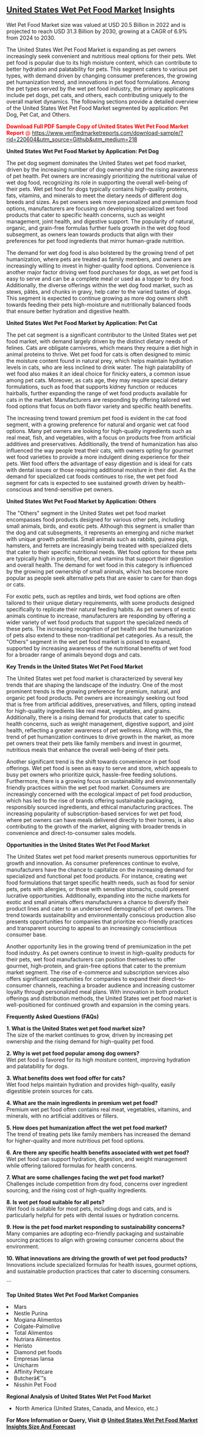 <h2><a href="https://www.verifiedmarketreports.com/download-sample/?rid=220604&amp;utm_source=Github&amp;utm_medium=218" target="_blank">United States Wet Pet Food Market</a> Insights</h2><p>Wet Pet Food Market size was valued at USD 20.5 Billion in 2022 and is projected to reach USD 31.3 Billion by 2030, growing at a CAGR of 6.9% from 2024 to 2030.</p><p> <p>The United States Wet Pet Food Market is expanding as pet owners increasingly seek convenient and nutritious meal options for their pets. Wet pet food is popular due to its high moisture content, which can contribute to better hydration and palatability for pets. This segment caters to various pet types, with demand driven by changing consumer preferences, the growing pet humanization trend, and innovations in pet food formulations. Among the pet types served by the wet pet food industry, the primary applications include pet dogs, pet cats, and others, each contributing uniquely to the overall market dynamics. The following sections provide a detailed overview of the United States Wet Pet Food Market segmented by application: Pet Dog, Pet Cat, and Others. <p><span class=""><span style="color: #ff0000;"><strong>Download Full PDF Sample Copy of United States Wet Pet Food Market Report</strong> @ </span><a href="https://www.verifiedmarketreports.com/download-sample/?rid=220604&amp;utm_source=Github&amp;utm_medium=218" target="_blank">https://www.verifiedmarketreports.com/download-sample/?rid=220604&amp;utm_source=Github&amp;utm_medium=218</a></span></p></p> <p><strong>United States Wet Pet Food Market by Application: Pet Dog</strong></p> <p>The pet dog segment dominates the United States wet pet food market, driven by the increasing number of dog ownership and the rising awareness of pet health. Pet owners are increasingly prioritizing the nutritional value of wet dog food, recognizing its role in supporting the overall well-being of their pets. Wet pet food for dogs typically contains high-quality proteins, fats, vitamins, and minerals to meet the dietary needs of different dog breeds and sizes. As pet owners seek more personalized and premium food options, manufacturers are focusing on developing specialized wet food products that cater to specific health concerns, such as weight management, joint health, and digestive support. The popularity of natural, organic, and grain-free formulas further fuels growth in the wet dog food subsegment, as owners lean towards products that align with their preferences for pet food ingredients that mirror human-grade nutrition.</p> <p>The demand for wet dog food is also bolstered by the growing trend of pet humanization, where pets are treated as family members, and owners are increasingly willing to invest in higher-quality food options. Convenience is another major factor driving wet food purchases for dogs, as wet pet food is easy to serve and can be a complete meal or used as a topper to dry food. Additionally, the diverse offerings within the wet dog food market, such as stews, pâtés, and chunks in gravy, help cater to the varied tastes of dogs. This segment is expected to continue growing as more dog owners shift towards feeding their pets high-moisture and nutritionally balanced foods that ensure better hydration and digestive health.</p> <p><strong>United States Wet Pet Food Market by Application: Pet Cat</strong></p> <p>The pet cat segment is a significant contributor to the United States wet pet food market, with demand largely driven by the distinct dietary needs of felines. Cats are obligate carnivores, which means they require a diet high in animal proteins to thrive. Wet pet food for cats is often designed to mimic the moisture content found in natural prey, which helps maintain hydration levels in cats, who are less inclined to drink water. The high palatability of wet food also makes it an ideal choice for finicky eaters, a common issue among pet cats. Moreover, as cats age, they may require special dietary formulations, such as food that supports kidney function or reduces hairballs, further expanding the range of wet food products available for cats in the market. Manufacturers are responding by offering tailored wet food options that focus on both flavor variety and specific health benefits.</p> <p>The increasing trend toward premium pet food is evident in the cat food segment, with a growing preference for natural and organic wet cat food options. Many pet owners are looking for high-quality ingredients such as real meat, fish, and vegetables, with a focus on products free from artificial additives and preservatives. Additionally, the trend of humanization has also influenced the way people treat their cats, with owners opting for gourmet wet food varieties to provide a more indulgent dining experience for their pets. Wet food offers the advantage of easy digestion and is ideal for cats with dental issues or those requiring additional moisture in their diet. As the demand for specialized cat foods continues to rise, the wet pet food segment for cats is expected to see sustained growth driven by health-conscious and trend-sensitive pet owners.</p> <p><strong>United States Wet Pet Food Market by Application: Others</strong></p> <p>The "Others" segment in the United States wet pet food market encompasses food products designed for various other pets, including small animals, birds, and exotic pets. Although this segment is smaller than the dog and cat subsegments, it represents an emerging and niche market with unique growth potential. Small animals such as rabbits, guinea pigs, hamsters, and ferrets are increasingly being treated with specialized diets that cater to their specific nutritional needs. Wet food options for these pets are typically high in protein, fiber, and vitamins that support their digestion and overall health. The demand for wet food in this category is influenced by the growing pet ownership of small animals, which has become more popular as people seek alternative pets that are easier to care for than dogs or cats.</p> <p>For exotic pets, such as reptiles and birds, wet food options are often tailored to their unique dietary requirements, with some products designed specifically to replicate their natural feeding habits. As pet owners of exotic animals continue to increase, manufacturers are responding by offering a wider variety of wet food products that support the specialized needs of these pets. The increasing recognition of pet health and the humanization of pets also extend to these non-traditional pet categories. As a result, the "Others" segment in the wet pet food market is poised to expand, supported by increasing awareness of the nutritional benefits of wet food for a broader range of animals beyond dogs and cats.</p> <p><strong>Key Trends in the United States Wet Pet Food Market</strong></p> <p>The United States wet pet food market is characterized by several key trends that are shaping the landscape of the industry. One of the most prominent trends is the growing preference for premium, natural, and organic pet food products. Pet owners are increasingly seeking out food that is free from artificial additives, preservatives, and fillers, opting instead for high-quality ingredients like real meat, vegetables, and grains. Additionally, there is a rising demand for products that cater to specific health concerns, such as weight management, digestive support, and joint health, reflecting a greater awareness of pet wellness. Along with this, the trend of pet humanization continues to drive growth in the market, as more pet owners treat their pets like family members and invest in gourmet, nutritious meals that enhance the overall well-being of their pets.</p> <p>Another significant trend is the shift towards convenience in pet food offerings. Wet pet food is seen as easy to serve and store, which appeals to busy pet owners who prioritize quick, hassle-free feeding solutions. Furthermore, there is a growing focus on sustainability and environmentally friendly practices within the wet pet food market. Consumers are increasingly concerned with the ecological impact of pet food production, which has led to the rise of brands offering sustainable packaging, responsibly sourced ingredients, and ethical manufacturing practices. The increasing popularity of subscription-based services for wet pet food, where pet owners can have meals delivered directly to their homes, is also contributing to the growth of the market, aligning with broader trends in convenience and direct-to-consumer sales models.</p> <p><strong>Opportunities in the United States Wet Pet Food Market</strong></p> <p>The United States wet pet food market presents numerous opportunities for growth and innovation. As consumer preferences continue to evolve, manufacturers have the chance to capitalize on the increasing demand for specialized and functional pet food products. For instance, creating wet food formulations that target specific health needs, such as food for senior pets, pets with allergies, or those with sensitive stomachs, could present lucrative opportunities. Additionally, expanding into the niche markets for exotic and small animals offers manufacturers a chance to diversify their product lines and cater to an underserved demographic of pet owners. The trend towards sustainability and environmentally conscious production also presents opportunities for companies that prioritize eco-friendly practices and transparent sourcing to appeal to an increasingly conscientious consumer base.</p> <p>Another opportunity lies in the growing trend of premiumization in the pet food industry. As pet owners continue to invest in high-quality products for their pets, wet food manufacturers can position themselves to offer gourmet, high-protein, and grain-free options that cater to the premium market segment. The rise of e-commerce and subscription services also offers significant opportunities for companies to expand their direct-to-consumer channels, reaching a broader audience and increasing customer loyalty through personalized meal plans. With innovation in both product offerings and distribution methods, the United States wet pet food market is well-positioned for continued growth and expansion in the coming years.</p> <p><strong>Frequently Asked Questions (FAQs)</strong></p> <p><strong>1. What is the United States wet pet food market size?</strong><br>The size of the market continues to grow, driven by increasing pet ownership and the rising demand for high-quality pet food.</p> <p><strong>2. Why is wet pet food popular among dog owners?</strong><br>Wet pet food is favored for its high moisture content, improving hydration and palatability for dogs.</p> <p><strong>3. What benefits does wet food offer for cats?</strong><br>Wet food helps maintain hydration and provides high-quality, easily digestible protein sources for cats.</p> <p><strong>4. What are the main ingredients in premium wet pet food?</strong><br>Premium wet pet food often contains real meat, vegetables, vitamins, and minerals, with no artificial additives or fillers.</p> <p><strong>5. How does pet humanization affect the wet pet food market?</strong><br>The trend of treating pets like family members has increased the demand for higher-quality and more nutritious pet food options.</p> <p><strong>6. Are there any specific health benefits associated with wet pet food?</strong><br>Wet pet food can support hydration, digestion, and weight management while offering tailored formulas for health concerns.</p> <p><strong>7. What are some challenges facing the wet pet food market?</strong><br>Challenges include competition from dry food, concerns over ingredient sourcing, and the rising cost of high-quality ingredients.</p> <p><strong>8. Is wet pet food suitable for all pets?</strong><br>Wet food is suitable for most pets, including dogs and cats, and is particularly helpful for pets with dental issues or hydration concerns.</p> <p><strong>9. How is the pet food market responding to sustainability concerns?</strong><br>Many companies are adopting eco-friendly packaging and sustainable sourcing practices to align with growing consumer concerns about the environment.</p> <p><strong>10. What innovations are driving the growth of wet pet food products?</strong><br>Innovations include specialized formulas for health issues, gourmet options, and sustainable production practices that cater to discerning consumers.</p> ```</p><p><strong>Top United States Wet Pet Food Market Companies</strong></p><div data-test-id=""><p><li>Mars</li><li> Nestle Purina</li><li> Mogiana Alimentos</li><li> Colgate-Palmolive</li><li> Total Alimentos</li><li> Nutriara Alimentos</li><li> Heristo</li><li> Diamond pet foods</li><li> Empresas Iansa</li><li> Unicharm</li><li> Affinity Petcare</li><li> Butcherâ€™s</li><li> Nisshin Pet Food</li></p><div><strong>Regional Analysis of&nbsp;United States Wet Pet Food Market</strong></div><ul><li dir="ltr"><p dir="ltr">North America&nbsp;(United States, Canada, and Mexico, etc.)</p></li></ul><p><strong>For More Information or Query, Visit @&nbsp;</strong><strong><a href="https://www.verifiedmarketreports.com/product/wet-pet-food-market/?utm_source=Github&amp;utm_medium=218" target="_blank">United States Wet Pet Food Market Insights Size And Forecast</a></strong></p></div>
